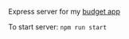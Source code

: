 Express server for my [budget app](https://github.com/Plump-Panda/BudgetWebsiteFrontEnd)



To start server:
```npm run start```